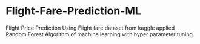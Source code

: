 # Flight-Fare-Prediction-ML
 Flight Price Prediction Using Flight fare dataset from kaggle applied Random Forest Algorithm of machine learning with hyper parameter tuning.
